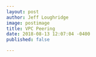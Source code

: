 ```yaml
---
layout: post
author: Jeff Loughridge
image: postimage
title: VPC Peering
date: 2018-08-13 12:07:04 -0400
published: false

---
```

